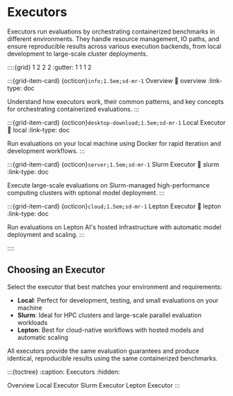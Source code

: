 # Executors

Executors run evaluations by orchestrating containerized benchmarks in different environments. They handle resource management, IO paths, and ensure reproducible results across various execution backends, from local development to large-scale cluster deployments.

::::{grid} 1 2 2 2
:gutter: 1 1 1 2

:::{grid-item-card} {octicon}`info;1.5em;sd-mr-1` Overview
:link: overview
:link-type: doc

Understand how executors work, their common patterns, and key concepts for orchestrating containerized evaluations.
:::

:::{grid-item-card} {octicon}`desktop-download;1.5em;sd-mr-1` Local Executor
:link: local
:link-type: doc

Run evaluations on your local machine using Docker for rapid iteration and development workflows.
:::

:::{grid-item-card} {octicon}`server;1.5em;sd-mr-1` Slurm Executor
:link: slurm
:link-type: doc

Execute large-scale evaluations on Slurm-managed high-performance computing clusters with optional model deployment.
:::

:::{grid-item-card} {octicon}`cloud;1.5em;sd-mr-1` Lepton Executor
:link: lepton
:link-type: doc

Run evaluations on Lepton AI's hosted infrastructure with automatic model deployment and scaling.
:::

::::

## Choosing an Executor

Select the executor that best matches your environment and requirements:

- **Local**: Perfect for development, testing, and small evaluations on your machine
- **Slurm**: Ideal for HPC clusters and large-scale parallel evaluation workloads  
- **Lepton**: Best for cloud-native workflows with hosted models and automatic scaling

All executors provide the same evaluation guarantees and produce identical, reproducible results using the same containerized benchmarks.

:::{toctree}
:caption: Executors
:hidden:

Overview <overview>
Local Executor <local>
Slurm Executor <slurm>
Lepton Executor <lepton>
:::
